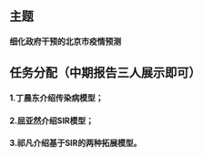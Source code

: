 ## 主题

#### 细化政府干预的北京市疫情预测

## 任务分配（中期报告三人展示即可）

 #### 1.丁晨东介绍传染病模型；

 #### 2.屈亚然介绍SIR模型；

 #### 3.祁凡介绍基于SIR的两种拓展模型。


